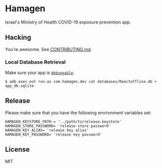 # Hamagen

Israel's Ministry of Health COVID-19 exposure prevention app.


## Hacking

You're awesome. See [CONTRIBUTING.md](https://gitlab.com/CodeAgainstCorona/hamagen/-/blob/master/CONTRIBUTING.md).

### Local Database Retrieval

Make sure your app is [`debuggable`](https://developer.android.com/guide/topics/manifest/application-element).

~~~
$ adb exec-out run-as com.hamagen.dev cat databases/Reactoffline.db > app_db.sqlite
~~~

## Release

Please make sure that you have the following environment variables set:

~~~
HAMAGEN_KEYSTORE_PATH = '../path/to/release.keystore'
HAMAGEN_STORE_PASSWORD= 'release store password'
HAMAGEN_KEY_ALIAS= 'release key alias'
HAMAGEN_KEY_PASSWORD= 'release key password'
~~~

## License

MIT
